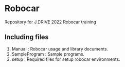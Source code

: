 # Robocar
Repository for J.DRIVE 2022 Robocar training

## Including files

1. Manual : Robocar usage and library documents.
2. SampleProgram : Sample programs.
3. setup : Required files for setup robocar environments.
